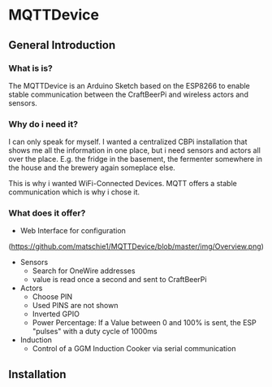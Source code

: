 # MQTTDevice

## General Introduction
### What is is?

The MQTTDevice is an Arduino Sketch based on the ESP8266 to enable stable communication between the CraftBeerPi and wireless actors and sensors.

### Why do i need it?

I can only speak for myself. I wanted a centralized CBPi installation that shows me all the information in one place, but i need sensors and actors all over the place. E.g. the fridge in the basement, the fermenter somewhere in the house and the brewery again someplace else.

This is why i wanted WiFi-Connected Devices. MQTT offers a stable communication which is why i chose it.

### What does it offer?

* Web Interface for configuration

(https://github.com/matschie1/MQTTDevice/blob/master/img/Overview.png)

* Sensors
  * Search for OneWire addresses
  * value is read once a second and sent to CraftBeerPi
* Actors
  * Choose PIN
  * Used PINS are not shown
  * Inverted GPIO
  * Power Percentage: If a Value between 0 and 100% is sent, the ESP "pulses" with a duty cycle of 1000ms
* Induction
  * Control of a GGM Induction Cooker via serial communication

## Installation
